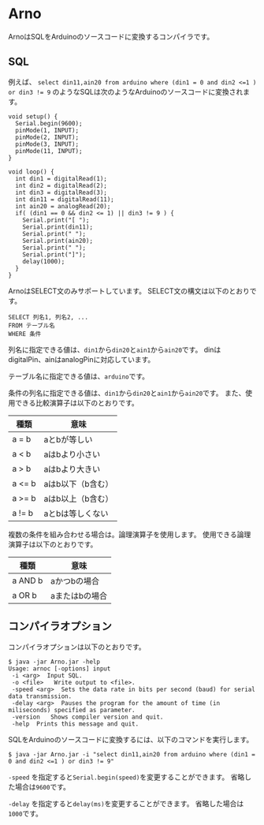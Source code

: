 # Arno
ArnoはSQLをArduinoのソースコードに変換するコンパイラです。

## SQL

例えば、
`select din11,ain20 from arduino where (din1 = 0 and din2 <=1 ) or din3 != 9`
のようなSQLは次のようなArduinoのソースコードに変換されます。


```
void setup() {
  Serial.begin(9600);
  pinMode(1, INPUT);
  pinMode(2, INPUT);
  pinMode(3, INPUT);
  pinMode(11, INPUT);
}

void loop() {
  int din1 = digitalRead(1);
  int din2 = digitalRead(2);
  int din3 = digitalRead(3);
  int din11 = digitalRead(11);
  int ain20 = analogRead(20);
  if( (din1 == 0 && din2 <= 1) || din3 != 9 ) {
    Serial.print("[ ");
    Serial.print(din11);
    Serial.print(" ");
    Serial.print(ain20);
    Serial.print(" ");
    Serial.print("]");
    delay(1000);
  }
}
```

ArnoはSELECT文のみサポートしています。
SELECT文の構文は以下のとおりです。

```
SELECT 列名1, 列名2, ...
FROM テーブル名
WHERE 条件
```

列名に指定できる値は、`din1`から`din20`と`ain1`から`ain20`です。
dinはdigitalPin、ainはanalogPinに対応しています。

テーブル名に指定できる値は、`arduino`です。

条件の列名に指定できる値は、`din1`から`din20`と`ain1`から`ain20`です。
また、使用できる比較演算子は以下のとおりです。

| 種類 | 意味 |
|--|--|
| a = b |	aとbが等しい |
| a < b	|	aはbより小さい |
| a > b	|	aはbより大きい |
| a <= b | aはb以下（b含む） |
| a >= b | aはb以上（b含む） |
| a != b |	aとbは等しくない |

複数の条件を組み合わせる場合は。論理演算子を使用します。
使用できる論理演算子は以下のとおりです。

| 種類 | 意味 |
|--|--|
| a AND b |	aかつbの場合 |
| a OR b	|	aまたはbの場合 |


## コンパイラオプション

コンパイラオプションは以下のとおりです。

```
$ java -jar Arno.jar -help
Usage: arnoc [-options] input
 -i <arg>  Input SQL.
 -o <file>   Write output to <file>.
 -speed <arg>  Sets the data rate in bits per second (baud) for serial data transmission.
 -delay <arg>  Pauses the program for the amount of time (in miliseconds) specified as parameter.
 -version   Shows compiler version and quit.
 -help  Prints this message and quit.
```

SQLをArduinoのソースコードに変換するには、以下のコマンドを実行します。

```
$ java -jar Arno.jar -i "select din11,ain20 from arduino where (din1 = 0 and din2 <=1 ) or din3 != 9"
```

`-speed` を指定すると`Serial.begin(speed)`を変更することができます。
省略した場合は`9600`です。

`-delay` を指定すると`delay(ms)`を変更することができます。
省略した場合は`1000`です。
